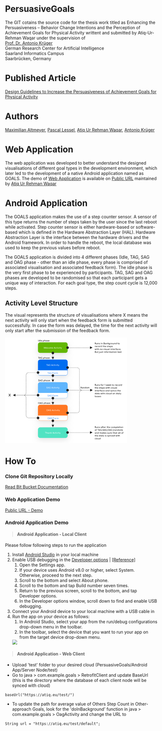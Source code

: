 # PersuasiveGoals
The GIT cotains the source code for the thesis work titled as Enhancing the Persuasiveness – Behavior Change Intentions and the Perception of Achievement Goals for Physical Activity writtent and submitted by Atiq-Ur-Rehman Waqar under the supervision of <br />
[Prof. Dr. Antonio Krüger](https://umtl.cs.uni-saarland.de/people/prof.-dr.-antonio-kr%C3%BCger.html)<br />
German Research Center for Artificial Intelligence <br />
Saarland Informatics Campus <br />
Saarbrücken, Germany <br />

# Published Article 
[Design Guidelines to Increase the Persuasiveness of Achievement Goals for Physical Activity](https://umtl.cs.uni-saarland.de/paper_preprints/altmeyer_GamiFIN_2021-design-guidelines-persuasive-goals.pdf)

# Authors
[Maximilian Altmeyer](https://umtl.cs.uni-saarland.de/people/maximilian-altmeyer.html), [Pascal Lessel](https://umtl.cs.uni-saarland.de/people/pascal-lessel.html), [Atiq Ur Rehman Waqar](https://atiq.eu/), [Antonio Krüger](https://umtl.cs.uni-saarland.de/people/prof.-dr.-antonio-kr%C3%BCger.html)

# Web Application
The web application was developed to better understand the designed visualisations of different goal types in the development environment, which later led to the development of a native Android application named as GOALS. The demo of [Web Application](https://persuasivegoals.com/) is available on [Public URL](https://persuasivegoals.com/) maintained by [Atiq Ur Rehman Waqar](https://atiq.eu/)

# Android Application
The GOALS application makes the use of a step counter sensor. A sensor of this type returns the number of steps taken by the user since the last reboot while activated. Step counter sensor is either hardware-based or software-based which is defined in the Hardware Abstraction Layer (HAL). Hardware Abstraction Layer is the interface between the hardware drivers and the Android framework. In order to handle the reboot, the local database was used to keep the previous values before reboot. 

The GOALS application is divided into 4 different phases (Idle, TAG, SAG and OAG phase - other than an idle phase, every phase is comprised of associated visualisation and associated feedback form). The idle phase is the very first phase to be experienced by participants. TAG, SAG and OAG phases are developed to be randomised so that each participant gets a unique way of interaction. For each goal type, the step count cycle is 12,000 steps.


## Activity Level Structure
The visual represents the structure of visualisations where X means the next activity will only start when the feedback form is submitted successfully. In case the form was delayed, the time for the next activity will only start after the submission of the feedback form.

<img src="resources/images/GoalsPhases.png" width="80%">


# How To 
### Clone Git Repository Locally
[Read Bit Bucket Documentation](https://www.atlassian.com/git/tutorials/setting-up-a-repository/git-clone)

### Web Application Demo
[Public URL - Demo](https://persuasivegoals.com/) 

### Android Application Demo
> #### Android Application - Local Client
Please follow following steps to run the application
1. Install [Android Studio](https://developer.android.com/studio) in your local machine
1. Enable USB debugging in the [Developer options](https://developer.android.com/studio/debug/dev-options)  | [[Reference]](https://developer.android.com/training/basics/firstapp/running-app) 
    1. Open the Settings app.
    1. If your device uses Android v8.0 or higher, select System. Otherwise, proceed to the next step.
    1. Scroll to the bottom and select About phone.
    1. Scroll to the bottom and tap Build number seven times.
    1. Return to the previous screen, scroll to the bottom, and tap Developer options.
    1. In the Developer options window, scroll down to find and enable USB debugging.  
1. Connect your Android device to your local machine with a USB cable in 
1. Run the app on your device as follows:
    1. In Android Studio, select your app from the run/debug configurations drop-down menu in the toolbar.
    1. In the toolbar, select the device that you want to run your app on from the target device drop-down menu.
    <img src="https://developer.android.com/studio/images/run/deploy-run-app.png" width="80%">


> #### Android Application - Web Client

* Upload 'test' folder to your desired cloud (PersuasiveGoals/Android App/Server Node/test)
* Go to java > com.example.goals > RetrofitClient and update BaseUrl (this is the directory where the database of each client node will be synced with cloud)
```
baseUrl("https://atiq.eu/test/")
```
* To update the path for average value of Others Step Count in Other-approach Goals, look for the 'doInBackground' function in java > com.example.goals > OagActivity and change the URL to
```
String url = "https://atiq.eu/test/default";
```
